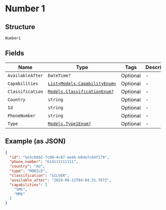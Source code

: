 
# Number 1

## Structure

`Number1`

## Fields

| Name | Type | Tags | Description |
|  --- | --- | --- | --- |
| `AvailableAfter` | `DateTime?` | Optional | - |
| `Capabilities` | [`List<Models.CapabilityEnum>`](../../doc/models/capability-enum.md) | Optional | - |
| `Classification` | [`Models.ClassificationEnum?`](../../doc/models/classification-enum.md) | Optional | - |
| `Country` | `string` | Optional | - |
| `Id` | `string` | Optional | - |
| `PhoneNumber` | `string` | Optional | - |
| `Type` | [`Models.Type1Enum?`](../../doc/models/type-1-enum.md) | Optional | - |

## Example (as JSON)

```json
{
  "id": "be3cb602-7c00-4c87-ae4b-b8defc04f179",
  "phone_number": "614111111111",
  "country": "AU",
  "type": "MOBILE",
  "classification": "SILVER",
  "available_after": "2019-06-21T04:04:31.707Z",
  "capabilities": [
    "SMS",
    "MMS"
  ]
}
```

